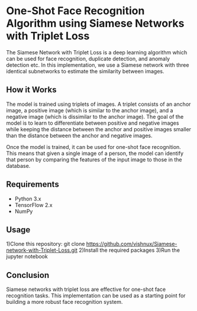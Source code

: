 # One-Shot Face Recognition Algorithm using Siamese Networks with Triplet Loss

The Siamese Network with Triplet Loss is a deep learning algorithm which can be used for face recognition, duplicate detection, and anomaly detection etc. In this implementation, we use a Siamese network with three identical subnetworks to estimate the similarity between images.

## How it Works
The model is trained using triplets of images. A triplet consists of an anchor image, a positive image (which is similar to the anchor image), and a negative image (which is dissimilar to the anchor image). The goal of the model is to learn to differentiate between positive and negative images while keeping the distance between the anchor and positive images smaller than the distance between the anchor and negative images.

Once the model is trained, it can be used for one-shot face recognition. This means that given a single image of a person, the model can identify that person by comparing the features of the input image to those in the database.

## Requirements

* Python 3.x
* TensorFlow 2.x
* NumPy

## Usage

1)Clone this repository: git clone https://github.com/vishnux/Siamese-network-with-Triplet-Loss.git
2)Install the required packages
3)Run the jupyter notebook

## Conclusion
Siamese networks with triplet loss are effective for one-shot face recognition tasks. This implementation can be used as a starting point for building a more robust face recognition system.
